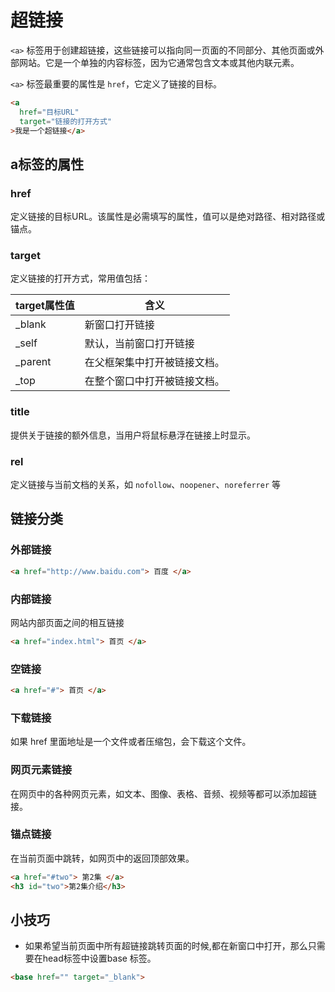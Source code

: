 # 超链接

`<a>` 标签用于创建超链接，这些链接可以指向同一页面的不同部分、其他页面或外部网站。它是一个单独的内容标签，因为它通常包含文本或其他内联元素。

`<a>` 标签最重要的属性是 `href`，它定义了链接的目标。

```html
<a
  href="目标URL"
  target="链接的打开方式"
>我是一个超链接</a>
```

## a标签的属性

### href

定义链接的目标URL。该属性是必需填写的属性，值可以是绝对路径、相对路径或锚点。

### target

定义链接的打开方式，常用值包括：

| target属性值 | 含义                         |
| ------------ | ---------------------------- |
| _blank       | 新窗口打开链接               |
| _self        | 默认，当前窗口打开链接       |
| _parent      | 在父框架集中打开被链接文档。 |
| _top         | 在整个窗口中打开被链接文档。 |

### title

提供关于链接的额外信息，当用户将鼠标悬浮在链接上时显示。

### rel

定义链接与当前文档的关系，如 `nofollow`、`noopener`、`noreferrer` 等



## 链接分类

### 外部链接

```html
<a href="http://www.baidu.com"> 百度 </a>
```

### 内部链接

网站内部页面之间的相互链接

```html
<a href="index.html"> 首页 </a>
```

### 空链接

```html
<a href="#"> 首页 </a>
```

### 下载链接

如果 href 里面地址是一个文件或者压缩包，会下载这个文件。

### 网页元素链接

在网页中的各种网页元素，如文本、图像、表格、音频、视频等都可以添加超链接。

### 锚点链接

在当前页面中跳转，如网页中的返回顶部效果。

```html
<a href="#two"> 第2集 </a> 
<h3 id="two">第2集介绍</h3>
```



## 小技巧

- 如果希望当前页面中所有超链接跳转页面的时候,都在新窗口中打开，那么只需要在head标签中设置base 标签。

```html
<base href="" target="_blank">
```



